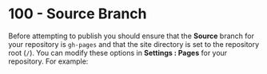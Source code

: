 # 100 - Source Branch

Before attempting to publish you should ensure that the **Source** branch for your repository is ```gh-pages``` and that the site directory is set to the repository root (```/```). You can modify these options in **Settings : Pages** for your repository. For example:

